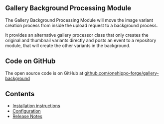 ## Gallery Background Processing Module
The Gallery Background Processing Module will move the image variant creation process from inside the upload request to a 
background process.

It provides an alternative gallery processor class that only creates the original and thumbnail variants directly and 
posts an event to a repository module, that will create the other variants in the background.   

## Code on GitHub
The open source code is on GitHub at [github.com/onehippo-forge/gallery-background](https://github.com/onehippo-forge/gallery-background)  

## Contents
- [Installation instructions](install.html)
- [Configuration](configuration.html)
- [Release Notes](release-notes.html)



